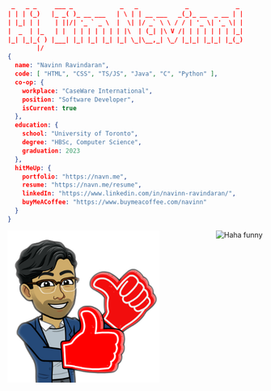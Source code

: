```JSON
 _   _ _     ___ _             _   _             _             _ 
| | | (_)   |_ _( )_ __ ___   | \ | | __ ___   _(_)_ __  _ __ | |
| |_| | |    | ||/| '_ ` _ \  |  \| |/ _` \ \ / / | '_ \| '_ \| |
|  _  | |_   | |  | | | | | | | |\  | (_| |\ V /| | | | | | | |_|
|_| |_|_( ) |___| |_| |_| |_| |_| \_|\__,_| \_/ |_|_| |_|_| |_(_)
        |/                                                        
{
  name: "Navinn Ravindaran",
  code: [ "HTML", "CSS", "TS/JS", "Java", "C", "Python" ],
  co-op: {
    workplace: "CaseWare International",
    position: "Software Developer",
    isCurrent: true
  },
  education: {
    school: "University of Toronto",
    degree: "HBSc, Computer Science",
    graduation: 2023
  },
  hitMeUp: {
    portfolio: "https://navn.me",
    resume: "https://navn.me/resume",
    linkedIn: "https://www.linkedin.com/in/navinn-ravindaran/",
    buyMeACoffee: "https://www.buymeacoffee.com/navinn"
  }
}
```
<img align="left" src="thumb.png" height="300">
<img height="300"  align="right" src="https://external-content.duckduckgo.com/iu/?u=http%3A%2F%2F38.media.tumblr.com%2Ffa7139d84f37f25a3179f1614415fd5c%2Ftumblr_ngcxbk7Y1U1s8i9ydo1_400.gif&f=1&nofb=1" alt="Haha funny"/>
